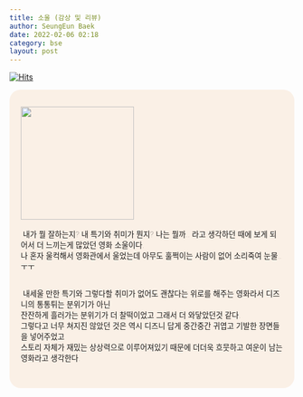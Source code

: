 ```yaml
---
title: 소울 (감상 및 리뷰)
author: SeungEun Baek
date: 2022-02-06 02:18 
category: bse
layout: post
---
```

[![Hits](https://hits.seeyoufarm.com/api/count/incr/badge.svg?url=https%3A%2F%2Fdev-seungeun.github.io%2F3movie%2Fsoul%2F&count_bg=%23FEC8E6&title_bg=%23B2ADAD&icon=&icon_color=%23515050&title=hits&edge_flat=false)](https://hits.seeyoufarm.com)

<meta name="viewport" content="width=device-width,initial-scale=1">

<div style="border-radius: 20px 20px 20px 20px; padding: 30px 20px; font-size: 10pt; font-weight: lighter; background-color: linen;">
  <img width="200px" src="https://user-images.githubusercontent.com/80504390/152651918-a8aa6d61-4ef8-4e1a-8f67-8771ea8ec177.png">
  <br><br>
  &nbsp;내가 뭘 잘하는지? 내 특기와 취미가 뭔지? 나는 뭘까.. 라고 생각하던 때에 보게 되어서 더 느끼는게 많았던 영화 소울이다.<br>
  나 혼자 울컥해서 영화관에서 울었는데 아무도 훌쩍이는 사람이 없어 소리죽여 눈물..ㅜㅜ<br><br>   
    
  &nbsp;내세울 만한 특기와 그렇다할 취미가 없어도 괜찮다는 위로를 해주는 영화라서 디즈니의 통통튀는 분위기가 아닌<br>
  잔잔하게 흘러가는 분위기가 더 찰떡이었고 그래서 더 와닿았던것 같다.<br>
  그렇다고 너무 쳐지진 않았던 것은 역시 디즈니 답게 중간중간 귀엽고 기발한 장면들을 넣어주었고<br>
  스토리 자체가 재밌는 상상력으로 이루어져있기 때문에 더더욱 흐뭇하고 여운이 남는 영화라고 생각한다.<br>
</div>
